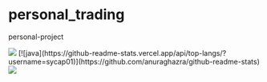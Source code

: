 # personal_trading
personal-project

<img src="https://capsule-render.vercel.app/api?type=waving&color=BDBDC8&height=150&section=header" />
[![java](https://github-readme-stats.vercel.app/api/top-langs/?username=sycap01)](https://github.com/anuraghazra/github-readme-stats)




<img src="https://capsule-render.vercel.app/api?type=waving&color=BDBDC8&height=150&section=footer" />
